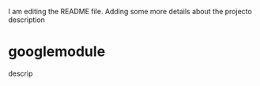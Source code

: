 I am editing the README file. Adding some more details about the projecto description 
# googlemodule
descrip
